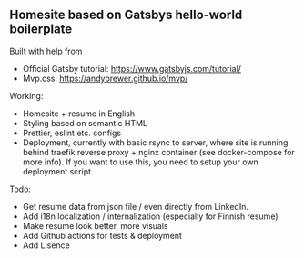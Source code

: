## Homesite based on Gatsbys hello-world boilerplate

Built with help from

- Official Gatsby tutorial: <https://www.gatsbyjs.com/tutorial/>
- Mvp.css: <https://andybrewer.github.io/mvp/>

Working:

- Homesite + resume in English
- Styling based on semantic HTML
- Prettier, eslint etc. configs
- Deployment, currently with basic rsync to server, where site is running behind traefik reverse proxy + nginx container (see docker-compose for more info). If you want to use this, you need to setup your own deployment script.

Todo:

- Get resume data from json file / even directly from LinkedIn.
- Add i18n localization / internalization (especially for Finnish resume)
- Make resume look better, more visuals
- Add Github actions for tests & deployment
- Add Lisence 
